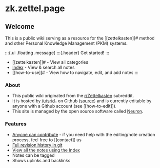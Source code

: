 # zk.zettel.page

## Welcome
This is a public wiki serving as a resource for the [[zettelkasten]]# method and other Personal Knowledge Management (PKM) systems.

:::{.ui .floating .message}
:::{.header}
Get started!
:::
- [[zettelkasten]]# - View all categories
- [Index](@index) - View & search all notes
- [[how-to-use]]# - View how to navigate, edit, and add notes
:::

### About
- This public wiki originated from the [r/Zettelkasten](https://reddit.com/r/Zettelkasten/) subreddit.
- It is hosted by [/u/srid-](https://www.reddit.com/user/srid-) on Github ([source](https://github.com/Kuratoro/zk.zettel.page)) and is currently editable by anyone with a Github account (see [[how-to-edit]]). 
- This site is managed by the open source software called [Neuron](https://neuron.zettel.page/).

### Features
* [Anyone can contribute](https://github.com/Kuratoro/zk.zettel.page/edit/master/index.md) - if you need help with the editing/note creation process, feel free to [[contact]] us
* [Full revision history in git](https://github.com/Kuratoro/zk.zettel.page/commits/master)
* [View all the notes using the Index](@index)
* Notes can be tagged
* Shows uplinks and backlinks
